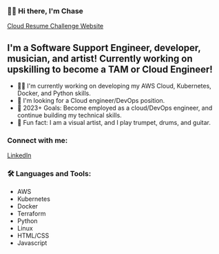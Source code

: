 ### 👨‍💻 Hi there, I'm Chase 
<a href="https://chasedecosterresume.com">Cloud Resume Challenge Website</a>

## I'm a Software Support Engineer, developer, musician, and artist! Currently working on upskilling to become a TAM or Cloud Engineer!
- 💪🏻 I'm currently working on developing my AWS Cloud, Kubernetes, Docker, and Python skills. 
- 🤝 I'm looking for a Cloud engineer/DevOps position.
- 📶 2023+ Goals: Become employed as a cloud/DevOps engineer, and continue building my technical skills. 
- 🎺 Fun fact: I am a visual artist, and I play trumpet, drums, and guitar. 

### Connect with me:
<a href="https://www.linkedin.com/in/chasedecoster/">LinkedIn</a>

### 🛠 Languages and Tools:
- AWS
- Kubernetes
- Docker
- Terraform
- Python
- Linux
- HTML/CSS 
- Javascript

<br>
<br>

[website]: https://chasedecosterresume.com
